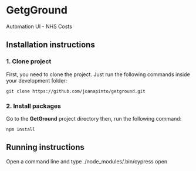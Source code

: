 # GetgGround

Automation UI - NHS Costs

## Installation instructions

### 1. Clone project

First, you need to clone the project. Just run the following commands inside your development folder:

    git clone https://github.com/joanapinto/getground.git

### 2. Install packages

Go to the **GetGround** project directory then, run the following command:

    npm install

## Running instructions

Open a command line and type ./node_modules/.bin/cypress open